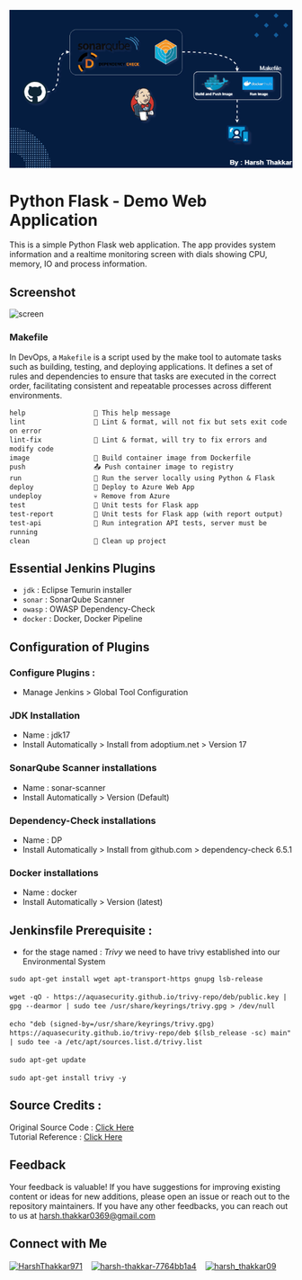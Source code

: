 <img src="https://github.com/Harsh971/Python-System-Monitor-Webapp-CICD/blob/main/architecture.gif"></img>

# Python Flask - Demo Web Application

This is a simple Python Flask web application. The app provides system information and a realtime monitoring screen with dials showing CPU, memory, IO and process information.

## Screenshot

![screen](https://user-images.githubusercontent.com/14982936/30533171-db17fccc-9c4f-11e7-8862-eb8c148fedea.png)

### Makefile

In DevOps, a `Makefile` is a script used by the make tool to automate tasks such as building, testing, and deploying applications. It defines a set of rules and dependencies to ensure that tasks are executed in the correct order, facilitating consistent and repeatable processes across different environments.

```text
help                 💬 This help message
lint                 🔎 Lint & format, will not fix but sets exit code on error
lint-fix             📜 Lint & format, will try to fix errors and modify code
image                🔨 Build container image from Dockerfile
push                 📤 Push container image to registry
run                  🏃 Run the server locally using Python & Flask
deploy               🚀 Deploy to Azure Web App
undeploy             💀 Remove from Azure
test                 🎯 Unit tests for Flask app
test-report          🎯 Unit tests for Flask app (with report output)
test-api             🚦 Run integration API tests, server must be running
clean                🧹 Clean up project
```

Essential Jenkins Plugins
----------

- `jdk` : Eclipse Temurin installer
- `sonar` : SonarQube Scanner
- `owasp` : OWASP Dependency-Check
- `docker` : Docker, Docker Pipeline

## Configuration of Plugins

### Configure Plugins : 
- Manage Jenkins > Global Tool Configuration

### JDK Installation
- Name : jdk17
- Install Automatically > Install from adoptium.net > Version 17

### SonarQube Scanner installations
- Name : sonar-scanner
- Install Automatically > Version (Default)

### Dependency-Check installations
- Name : DP
- Install Automatically > Install from github.com > dependency-check 6.5.1

### Docker installations
- Name : docker
- Install Automatically > Version (latest)

## Jenkinsfile Prerequisite : 
- for the stage named : *Trivy* we need to have trivy established into our Environmental System
```
sudo apt-get install wget apt-transport-https gnupg lsb-release

wget -qO - https://aquasecurity.github.io/trivy-repo/deb/public.key | gpg --dearmor | sudo tee /usr/share/keyrings/trivy.gpg > /dev/null

echo "deb (signed-by=/usr/share/keyrings/trivy.gpg) https://aquasecurity.github.io/trivy-repo/deb $(lsb_release -sc) main" | sudo tee -a /etc/apt/sources.list.d/trivy.list

sudo apt-get update

sudo apt-get install trivy -y
```

## Source Credits :
Original Source Code : [Click Here](https://github.com/jaiswaladi246/Python-Webapp)
<br>
Tutorial Reference : [Click Here](https://www.youtube.com/watch?v=atjrbzPqG8c&list=PLAdTNzDIZj_9C6qKZ3wE8t97OXqUZkzpB&index=5&pp=iAQB)

## Feedback

Your feedback is valuable! If you have suggestions for improving existing content or ideas for new additions, please open an issue or reach out to the repository maintainers. If you have any other feedbacks, you can reach out to us at harsh.thakkar0369@gmail.com


## Connect with Me
<p>

 <a href="https://twitter.com/HarshThakkar971" target="blank"><img align="center" src="https://img.freepik.com/premium-vector/vector-new-twitter-x-white-logo-black-background_744381-866.jpg" alt="HarshThakkar971" height="40" width="50" /></a>
  &nbsp;&nbsp;
  	<a href="https://linkedin.com/in/harsh-thakkar-7764bb1a4" target="blank"><img align="center" src="https://upload.wikimedia.org/wikipedia/commons/thumb/c/ca/LinkedIn_logo_initials.png/800px-LinkedIn_logo_initials.png" alt="harsh-thakkar-7764bb1a4" height="40" width="40" /></a>
  &nbsp;&nbsp;
 <a href="https://instagram.com/harsh_thakkar09" target="blank"><img align="center" src="https://upload.wikimedia.org/wikipedia/commons/thumb/e/e7/Instagram_logo_2016.svg/768px-Instagram_logo_2016.svg.png" alt="harsh_thakkar09" height="40" width="40" /></a>
</p>

